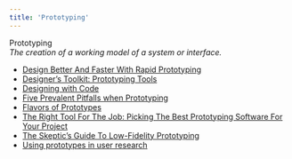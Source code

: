 ```yaml
---
title: 'Prototyping'
---
```


Prototyping  
_The creation of a working model of a system or interface._

*   [Design Better And Faster With Rapid Prototyping](http://www.smashingmagazine.com/2010/06/design-better-faster-with-rapid-prototyping/)  
*   [Designer’s Toolkit: Prototyping Tools](http://www.cooper.com/prototyping-tools)  
*   [Designing with Code](http://www.uxbooth.com/articles/designing-with-code/)  
*   [Five Prevalent Pitfalls when Prototyping](http://www.uie.com/articles/pitfalls_prototyping/)  
*   [Flavors of Prototypes](http://www.svpg.com/flavors-of-prototypes)  
*   [The Right Tool For The Job: Picking The Best Prototyping Software For Your Project](https://uxdesign.cc/the-right-tool-for-the-job-picking-the-best-prototyping-software-for-your-project-6ddd5145d860#.jycn9ioad)  
*   [The Skeptic’s Guide To Low-Fidelity Prototyping](http://www.smashingmagazine.com/2014/10/the-skeptics-guide-to-low-fidelity-prototyping/)  
*   [Using prototypes in user research](https://userresearch.blog.gov.uk/2014/08/27/using-prototypes-in-user-research/)  
